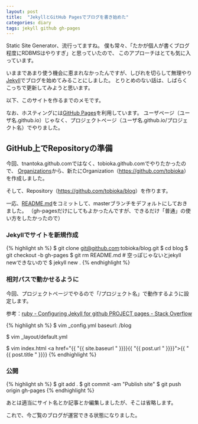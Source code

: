```yaml
---
layout: post
title:  "JekyllとGitHub Pagesでブログを書き始めた"
categories: diary
tags: jekyll github gh-pages
---
```


Static Site Generator、流行ってますね。
僕も常々、「たかが個人が書くブログ程度にRDBMSはやりすぎ」と思っていたので、
このアプローチはとても気に入っています。

いままであまり使う機会に恵まれなかったんですが、しびれを切らして無理やり[Jekyll](http://jekyllrb.com)でブログを始めてみることにしました。
とりとめのない話は、しばらくこっちで更新してみようと思います。

以下、このサイトを作るまでのメモです。

なお、ホスティングには[GitHub Pages](http://pages.github.com/)を利用しています。
ユーザページ（ユーザ名.github.io）じゃなく、プロジェクトページ（ユーザ名.github.io/プロジェクト名）でやりました。

## GitHub上でRepositoryの準備

今回、tnantoka.github.comではなく、tobioka.github.comでやりたかったので、
[Organizations](https://github.com/settings/organizations)から、新たにOrganization（<https://github.com/tobioka>）を作成しました。

そして、Repository（<https://github.com/tobioka/blog>）を作ります。

一応、[README.md](https://github.com/tobioka/blog/blob/master/README.md)をコミットして、masterブランチをデフォルトにしておきました。
（gh-pagesだけにしてもよかったんですが、できるだけ「普通」の使い方をしたかったので）

### Jekyllでサイトを新規作成

{% highlight sh %}
$ git clone git@github.com:tobioka/blog.git
$ cd blog
$ git checkout -b gh-pages
$ git rm README.md # 空っぽじゃないとjekyll newできないので
$ jekyll new .
{% endhighlight %}


### 相対パスで動かせるように

今回、プロジェクトページでやるので「/プロジェクト名」で動作するように設定します。

参考：[ruby - Configuring Jekyll for github PROJECT pages - Stack Overflow](http://stackoverflow.com/questions/10585916/configuring-jekyll-for-github-project-pages)

{% highlight sh %}
$ vim _config.yml
baseurl: /blog

$ vim _layout/default.yml
<link rel="stylesheet" href="{{ "{{ site.baseurl " }}}}/css/syntax.css">
<link rel="stylesheet" href="{{ "{{ site.baseurl " }}}}/css/main.css">

$ vim index.html
<a href="{{ "{{ site.baseurl " }}}}{{ "{{ post.url " }}}}">{{ "{{ post.title " }}}}</a></li>
{% endhighlight %}


### 公開

{% highlight sh %}
$ git add .
$ git commit -am "Publish site"
$ git push origin gh-pages
{% endhighlight %}

あとは適当にサイト名とか記事とか編集しましたが、そこは省略します。

これで、今ご覧のブログが運営できる状態になりました。

